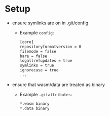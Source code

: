 # Setup

- ensure symlinks are on in .git/config

    - Example `config`:

        ```bash
        [core]
        repositoryformatversion = 0
        filemode = false
        bare = false
        logallrefupdates = true
        symlinks = true
        ignorecase = true
        ...
        ```

- ensure that wasm/data are treated as binary

    - Example `.gitattributes`:

        ```bash
        *.wasm binary
        *.data binary
        ```
